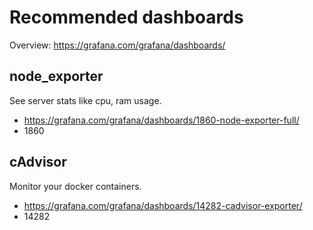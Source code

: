 # Recommended dashboards

Overview: https://grafana.com/grafana/dashboards/

## node_exporter

See server stats like cpu, ram usage.

* https://grafana.com/grafana/dashboards/1860-node-exporter-full/
* 1860

## cAdvisor

Monitor your docker containers.

* https://grafana.com/grafana/dashboards/14282-cadvisor-exporter/
* 14282